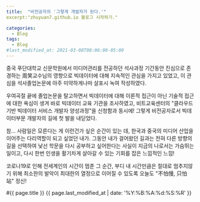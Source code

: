 ```yaml
---
title:  "비전공자의 '그렇게 개발자가 된다.'"
excerpt:"zhuyuan7.github.io 블로그 시작하기."

categories:
  - Blog
tags:
  - Blog
#last_modified_at: 2021-03-08T08:06:00-05:00
---
```


중국 푸단대학교 신문학원에서 미디어관리를 전공하던 석사과정 기간동안 
진심으로 존경하는 周笑교수님의 영향으로 빅데이터에 대해 지속적인 관심을 가지고 있었고,
이 관심을 석사졸업논문에 아주 미약하게나마 살포시 녹여 작성하였다. 

우여곡절 끝에 졸업논문을 탈고하면서 
빅데이터에 대해 이론적 접근이 아닌 기술적 접근에 대한 욕심이 생겨 바로 빅데이터 교육 기관을 조사하였고,
비트교육센터의 "클라우드 기반 빅데이터 서비스 개발자 양성과정"을 신청함과 동시에! 
그렇게 비전공자로서 빅데이터부문 개발자의 길에 첫 발을 내딛었다. 

참... 사람일은 모른다는 게 이런건가 싶은 순간이 있는 데, 한국과 중국의 미디어 산업을 이어주는 다리역할이 되고 싶었던 내가.
그동안 내가 걸어왔던 길과는 전혀 다른 방향의 길을 선택하여
낯선 학문을 다시 공부하고 싶어한다는 사실이 지금의 나로서는 가슴뛰는 일이고, 다시 한번 인생을 활기차게 살아갈 수 있는
기회를 잡은 느낌적인 느낌!


코로나19로 인해 전세계인의 시간이 멈춘 그 순간, 
부디 내 시간만큼은 절대로 멈추지않기 위해 
최소한의 발악이 최대한의 열정으로 이어질 수 있도록
오늘도 "不怕慢, 只怕站"  정신!


#{{ page.title }} {{ page.last_modified_at | date: '%Y:%B:%A:%d:%S:%R' }}
